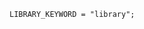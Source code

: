 <!-- This file is generated automatically by infrastructure scripts. Please don't edit by hand. -->

```{ .ebnf .slang-ebnf #LIBRARY_KEYWORD }
LIBRARY_KEYWORD = "library";
```
